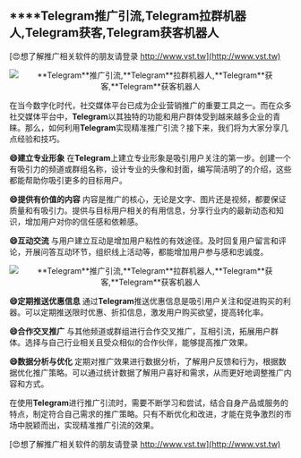 ## ****Telegram**推广引流,**Telegram**拉群机器人,**Telegram**获客,**Telegram**获客机器人**

[😍想了解推广相关软件的朋友请登录 http://www.vst.tw](http://www.vst.tw)

 <center><img src="https://vst.tw/MP4/tuiguang/png/2.png" alt="**Telegram**推广引流,**Telegram**拉群机器人,**Telegram**获客,**Telegram**获客机器人"></center>

在当今数字化时代，社交媒体平台已成为企业营销推广的重要工具之一。而在众多社交媒体平台中，**Telegram**以其独特的功能和用户群体受到越来越多企业的青睐。那么，如何利用**Telegram**实现精准推广引流？接下来，我们将为大家分享几点经验和技巧。

**😄建立专业形象**
在**Telegram**上建立专业形象是吸引用户关注的第一步。创建一个有吸引力的频道或群组名称，设计专业的头像和封面，编写简洁明了的介绍，这些都能帮助你吸引更多的目标用户。

**😄提供有价值的内容**
内容是推广的核心，无论是文字、图片还是视频，都要保证质量和有吸引力。提供与目标用户相关的有用信息，分享行业内的最新动态和知识，增加用户对你的信任感和依赖感。

**😄互动交流**
与用户建立互动是增加用户粘性的有效途径。及时回复用户留言和评论，开展问答互动环节，组织线上活动等，都能增加用户参与感和忠诚度。

 <center><img src="https://vst.tw/MP4/tuiguang/png/7.png" alt="**Telegram**推广引流,**Telegram**拉群机器人,**Telegram**获客,**Telegram**获客机器人"></center>

**😄定期推送优惠信息**
通过**Telegram**推送优惠信息是吸引用户关注和促进购买的利器。可以定期推送限时优惠、折扣信息，激发用户购买欲望，提高转化率。

**😄合作交叉推广**
与其他频道或群组进行合作交叉推广，互相引流，拓展用户群体。选择与自己行业相关且受众相似的合作伙伴，能够提高推广效果。

**😄数据分析与优化**
定期对推广效果进行数据分析，了解用户反馈和行为，根据数据优化推广策略。可以通过统计数据了解用户喜好和需求，从而更好地调整推广内容和方式。

在使用**Telegram**进行推广引流时，需要不断学习和尝试，结合自身产品或服务的特点，制定符合自己需求的推广策略。只有不断优化和改进，才能在竞争激烈的市场中脱颖而出，实现精准推广引流的效果。

[😍想了解推广相关软件的朋友请登录 http://www.vst.tw](http://www.vst.tw)




